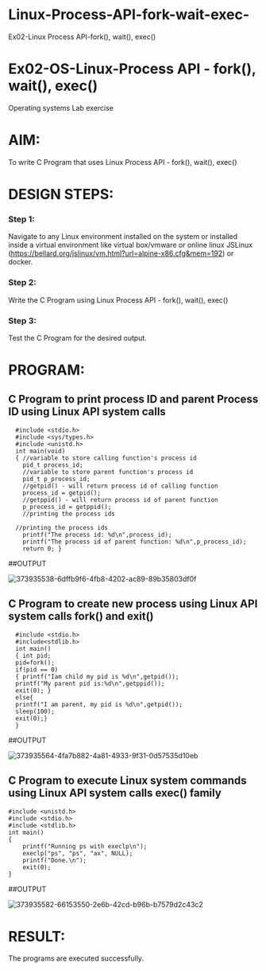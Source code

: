 # Linux-Process-API-fork-wait-exec-
Ex02-Linux Process API-fork(), wait(), exec()
# Ex02-OS-Linux-Process API - fork(), wait(), exec()
Operating systems Lab exercise


# AIM:
To write C Program that uses Linux Process API - fork(), wait(), exec()

# DESIGN STEPS:

### Step 1:

Navigate to any Linux environment installed on the system or installed inside a virtual environment like virtual box/vmware or online linux JSLinux (https://bellard.org/jslinux/vm.html?url=alpine-x86.cfg&mem=192) or docker.

### Step 2:

Write the C Program using Linux Process API - fork(), wait(), exec()

### Step 3:

Test the C Program for the desired output. 

# PROGRAM:

## C Program to print process ID and parent Process ID using Linux API system calls

      #include <stdio.h>
      #include <sys/types.h>
      #include <unistd.h>
      int main(void)
      {	//variable to store calling function's process id
      	pid_t process_id;
      	//variable to store parent function's process id
      	pid_t p_process_id;
      	//getpid() - will return process id of calling function
      	process_id = getpid();
      	//getppid() - will return process id of parent function
      	p_process_id = getppid();
      	//printing the process ids
      
      //printing the process ids
      	printf("The process id: %d\n",process_id);
      	printf("The process id of parent function: %d\n",p_process_id);
      	return 0; }














##OUTPUT




![373935538-6dffb9f6-4fb8-4202-ac89-89b35803df0f](https://github.com/user-attachments/assets/f5b60237-5389-4a2c-a283-d1aca7f934cc)










## C Program to create new process using Linux API system calls fork() and exit()





      #include <stdio.h>
      #include<stdlib.h>
      int main()
      { int pid; 
      pid=fork(); 
      if(pid == 0) 
      { printf("Iam child my pid is %d\n",getpid()); 
      printf("My parent pid is:%d\n",getppid()); 
      exit(0); } 
      else{ 
      printf("I am parent, my pid is %d\n",getpid()); 
      sleep(100); 
      exit(0);} 
      }









##OUTPUT



![373935564-4fa7b882-4a81-4933-9f31-0d57535d10eb](https://github.com/user-attachments/assets/2ca106ce-444f-4f05-8d69-06fe0e94c837)





## C Program to execute Linux system commands using Linux API system calls exec() family



    #include <unistd.h>
    #include <stdio.h>
    #include <stdlib.h>
    int main()
    {
    	printf("Running ps with execlp\n");
    	execlp("ps", "ps", "ax", NULL);
    	printf("Done.\n");
    	exit(0);
    }






















##OUTPUT





![373935582-66153550-2e6b-42cd-b96b-b7579d2c43c2](https://github.com/user-attachments/assets/6fbf8835-5f5d-4d78-8199-c6b60ac42324)













# RESULT:
The programs are executed successfully.
